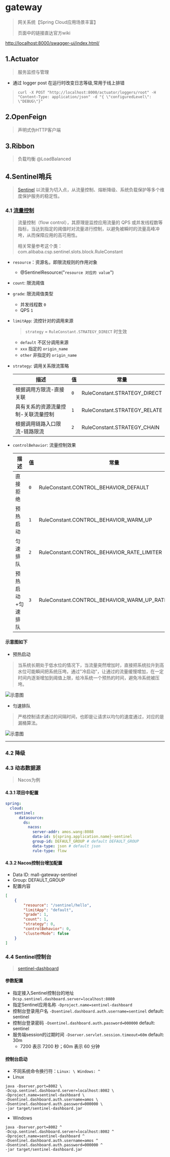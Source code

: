 # gateway
> 网关系统【Spring Cloud应用场景丰富】
>
> 页面中的链接直达官方wiki

[http://localhost:8000/swagger-ui/index.html/](http://localhost:8000/swagger-ui/index.html/)

## 1.Actuator
> 服务监控与管理
- 通过 logger post 在运行时改变日志等级,常用于线上排错
> `curl -X POST "http://localhost:8000/actuator/loggers/root" -H "Content-Type: application/json" -d "{ \"configuredLevel\": \"DEBUG\"}"`

## 2.OpenFeign
> 声明式伪HTTP客户端

## 3.Ribbon 
> 负载均衡 @LoadBalanced

## 4.Sentinel哨兵
> [Sentinel](https://github.com/alibaba/spring-cloud-alibaba/wiki/Sentinel) 以流量为切入点，从流量控制、熔断降级、系统负载保护等多个维度保护服务的稳定性。

### 4.1 [流量控制](https://github.com/alibaba/Sentinel/wiki/%E6%B5%81%E9%87%8F%E6%8E%A7%E5%88%B6)
> 流量控制（flow control），其原理是监控应用流量的 QPS 或并发线程数等指标，当达到指定的阈值时对流量进行控制，以避免被瞬时的流量高峰冲垮，从而保障应用的高可用性。
>
> 相关常量参考这个类：com.alibaba.csp.sentinel.slots.block.RuleConstant
- `resource`：资源名，即限流规则的作用对象
    - @SentinelResource("`resource 对应的 value`")
- `count`: 限流阈值
- `grade`: 限流阈值类型
    - 并发线程数 `0` 
    - QPS `1`
- `limitApp`: 流控针对的调用来源
    > `strategy` = `RuleConstant.STRATEGY_DIRECT` 时生效
    - `default` 不区分调用来源
    - `xxx` 指定的 `origin_name`
    - `other` 非指定的 `origin_name`
- `strategy`: 调用关系限流策略

    |描述|值|常量|
    |---|---|---|
    |根据调用方限流-直接关联|`0`|RuleConstant.STRATEGY_DIRECT|
    |具有关系的资源流量控制-关联流量控制|`1`|RuleConstant.STRATEGY_RELATE|
    |根据调用链路入口限流-链路限流|`2`|RuleConstant.STRATEGY_CHAIN|

- `controlBehavior`: 流量控制效果

    |描述|值|常量|
    |---|---|---|
    |直接拒绝|`0`|RuleConstant.CONTROL_BEHAVIOR_DEFAULT|
    |预热启动|`1`|RuleConstant.CONTROL_BEHAVIOR_WARM_UP|
    |匀速排队|`2`|RuleConstant.CONTROL_BEHAVIOR_RATE_LIMITER|
    |预热启动+匀速排队|`3`|RuleConstant.CONTROL_BEHAVIOR_WARM_UP_RATE_LIMITER|

#### 示意图如下

- 预热启动
> 当系统长期处于低水位的情况下，当流量突然增加时，直接把系统拉升到高水位可能瞬间把系统压垮。通过"冷启动"，让通过的流量缓慢增加，在一定时间内逐渐增加到阈值上限，给冷系统一个预热的时间，避免冷系统被压垮。

![示意图](https://user-images.githubusercontent.com/9434884/68292392-b5b0aa00-00c6-11ea-86e1-ecacff8aab51.png)

- 匀速排队
> 严格控制请求通过的间隔时间，也即是让请求以均匀的速度通过，对应的是漏桶算法。

![示意图](https://user-images.githubusercontent.com/9434884/68292442-d4af3c00-00c6-11ea-8251-d0977366d9b4.png)

---

### 4.2 降级

### 4.3 动态数据源
> Nacos为例
#### 4.3.1 项目中配置
```yaml
spring:
  cloud:
    sentinel:
      datasource:
        ds:
          nacos:
            server-addr: amos.wang:8088
            data-id: ${spring.application.name}-sentinel
            group-id: DEFAULT_GROUP # default DEFAULT_GROUP
            data-type: json # default json
            rule-type: flow
```
#### 4.3.2 Nacos控制台增加配置
- Data ID: mall-gateway-sentinel
- Group: DEFAULT_GROUP
- 配置内容
```json
[
    {
        "resource": "/sentinel/hello",
        "limitApp": "default",
        "grade": 1,
        "count": 1,
        "strategy": 0,
        "controlBehavior": 0,
        "clusterMode": false
    }
]
```

### 4.4 Sentinel控制台
> [sentinel-dashboard](https://github.com/alibaba/Sentinel/tree/master/sentinel-dashboard)
#### 参数配置
- 指定接入Sentinel控制台的地址 `Dcsp.sentinel.dashboard.server=localhost:8080`	
- 指定Sentinel应用名称 `-Dproject.name=sentinel-dashboard`
- 控制台登录用户名 `-Dsentinel.dashboard.auth.username=sentinel` default: sentinel
- 控制台登录密码 `-Dsentinel.dashboard.auth.password=000000` default: sentinel    
- 服务端session的过期时间 `-Dserver.servlet.session.timeout=60m` default: 30m
    - 7200 表示 7200 秒；60m 表示 60 分钟

#### 控制台启动
- 不同系统命令换行符：`Linux: \ Windows: ^`
- Linux
```shell script
java -Dserver.port=8002 \
-Dcsp.sentinel.dashboard.server=localhost:8002 \
-Dproject.name=sentinel-dashboard \
-Dsentinel.dashboard.auth.username=amos \
-Dsentinel.dashboard.auth.password=000000 \
-jar target/sentinel-dashboard.jar
```
- Windows
```shell script
java -Dserver.port=8002 ^
-Dcsp.sentinel.dashboard.server=localhost:8002 ^
-Dproject.name=sentinel-dashboard ^
-Dsentinel.dashboard.auth.username=amos ^
-Dsentinel.dashboard.auth.password=000000 ^
-jar target/sentinel-dashboard.jar
```
